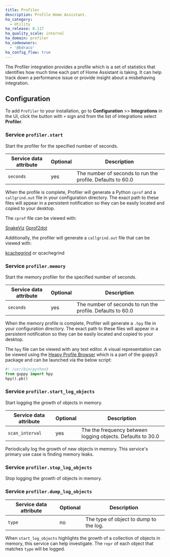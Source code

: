 ```yaml
---
title: Profiler
description: Profile Home Assistant.
ha_category:
  - Utility
ha_release: 0.117
ha_quality_scale: internal
ha_domain: profiler
ha_codeowners:
  - '@bdraco'
ha_config_flow: true
---
```


The Profiler integration provides a profile which is a set of statistics that identifies how much time each part of Home Assistant is taking. It can help track down a performance issue or provide insight about a misbehaving integration.

## Configuration

To add `Profiler` to your installation, go to **Configuration** >> **Integrations** in the UI, click the button with `+` sign and from the list of integrations select **Profiler**.

### Service `profiler.start`

Start the profiler for the specified number of seconds.

| Service data attribute | Optional | Description |
| ---------------------- | -------- | ----------- |
| `seconds` | yes | The number of seconds to run the profile. Defaults to 60.0

When the profile is complete, Profiler will generate a Python `cprof` and a `callgrind.out` file in your configuration directory. The exact path to these files will appear in a persistent notification so they can be easily located and copied to your desktop. 

The `cprof` file can be viewed with:

[SnakeViz](https://jiffyclub.github.io/snakeviz/)
[Gprof2dot](https://github.com/jrfonseca/gprof2dot)

Additionally, the profiler will generate a `callgrind.out` file that can be viewed with:

[kcachegrind](https://kcachegrind.github.io/) or qcachegrind

### Service `profiler.memory`

Start the memory profiler for the specified number of seconds.

| Service data attribute | Optional | Description |
| ---------------------- | -------- | ----------- |
| `seconds` | yes | The number of seconds to run the profile. Defaults to 60.0

When the memory profile is complete, Profiler will generate a `.hpy` file in your configuration directory. The exact path to these files will appear in a persistent notification so they can be easily located and copied to your desktop.

The `hpy` file can be viewed with any text editor. A visual representation can be viewed using the [Heapy Profile Browser](http://guppy-pe.sourceforge.net/ProfileBrowser.html) which is a part of the guppy3 package and can be launched via the below script:

```python
#! /usr/bin/python3
from guppy import hpy
hpy().pb()
```

### Service `profiler.start_log_objects`

Start logging the growth of objects in memory.

| Service data attribute | Optional | Description |
| ---------------------- | -------- | ----------- |
| `scan_interval` | yes | The the frequency between logging objects. Defaults to 30.0

Periodically log the growth of new objects in memory. This service's primary use case is finding memory leaks.

### Service `profiler.stop_log_objects`

Stop logging the growth of objects in memory.

### Service `profiler.dump_log_objects`

| Service data attribute | Optional | Description |
| ---------------------- | -------- | ----------- |
| `type` | no | The type of object to dump to the log.

When `start_log_objects` highlights the growth of a collection of objects in memory, this service can help investigate. The `repr` of each object that matches `type` will be logged.
